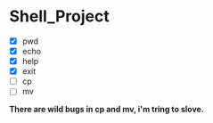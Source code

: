 # Shell_Project


- [x] pwd
- [x] echo
- [x] help
- [x] exit
- [ ] cp
- [ ] mv

 **There are wild bugs in cp and mv, i'm tring to slove.**
